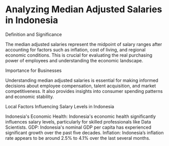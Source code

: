 # Analyzing Median Adjusted Salaries in Indonesia

Definition and Significance

The median adjusted salaries represent the midpoint of salary ranges after accounting for factors such as inflation, cost of living, and regional economic conditions. This is crucial for evaluating the real purchasing power of employees and understanding the economic landscape.

Importance for Businesses

Understanding median adjusted salaries is essential for making informed decisions about employee compensation, talent acquisition, and market competitiveness. It also provides insights into consumer spending patterns and economic stability.

Local Factors Influencing Salary Levels in Indonesia

Indonesia's Economic Health: Indonesia's economic health significantly influences salary levels, particularly for skilled professionals like Data Scientists.
GDP: Indonesia's nominal GDP per capita has experienced significant growth over the past five decades.
Inflation: Indonesia’s inflation rate appears to be around 2.5% to 4.1% over the last several months.
